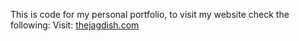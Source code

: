 This is code for my personal portfolio, to visit my website check the following:
Visit: [thejagdish.com](http://thejagdish.com/)
